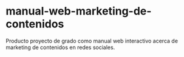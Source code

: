 # manual-web-marketing-de-contenidos
Producto proyecto de grado como manual web interactivo acerca de marketing de contenidos en redes sociales.
